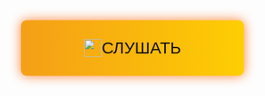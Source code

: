 <!DOCTYPE html>
<html lang="ru">
<head>
  <title>Простой проект на HTML + CSS + JS</title>
  <style>
    .button{
      border-radius: 10px;
      padding: 20px, 80px, 20px, 80px;
      margin-top: 20px;
      align-items: center;
      justify-content: center;
      width: 400px;
      height: 100px;
      display: inline-flex;
      color: rgb(20, 19, 19);
      font-family: Arial;
      text-transform: uppercase;
      box-shadow: 0px 0px 20px #fc8439;
      background: linear-gradient(90deg, #f49f17 0%, #f9b60d 50%, #fece03 100%);
      cursor: pointer;
      user-select: none;
      font-weight: normal;
      font-size: 30px;
    }
  </style>
</head>
<body>
  <div class="button">
    <img src="C:\Users\Admin\Desktop\vsCodeshit\button.png" width="32px" height="32px" >
    Слушать
  </div>

</body>
</html>
